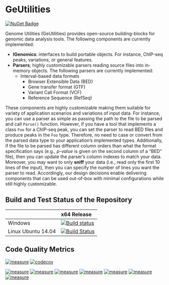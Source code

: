 # GeUtilities 

[![NuGet Badge](https://buildstats.info/nuget/Genometric.GeUtilities?vWidth=60&dWidth=60)](https://www.nuget.org/packages/Genometric.MSPC.Core)

Genome Utilities (GeUtilities) provides open-source building-blocks for genomic data analysis tools. The following components are currently implemented: 
-	**IGenomics**: interfaces to build portable objects. For instance, ChIP-seq peaks, variations, or general features. 
-	**Parsers**; highly customizable parsers reading source files into in-memory objects. The following parsers are currently implemented:
    - Interval-based data formats
        - Browser Extensible Data (BED)
        - Gene transfer format (GTF)
        - Variant Call Format (VCF)
        - Reference Sequence (RefSeq)

These components are highly customizable making them suitable for variety of application scenarios and variations of input data. For instance, you can use a parser as simple as passing the path to the file to be parsed and call `Parse()` function. However, if you have a tool that implements a class `Foo` for a ChIP-seq peak, you can set the parser to read BED files and produce peaks in the `Foo` type. Therefore, no need to case or convert from the parsed data type to your application’s implemented types. Additionally, if the file to be parsed has different column orders than what the format specification says (e.g., _p-value_ is given on the second column of a “BED” file), then you can update the parser’s column indexes to match your data. Moreover, you may want to only **sniff** your data (i.e., read only the first 10 lines of the input), then you can specify the number of lines you want the parser to read. Accordingly, our design decisions enable delivering components that can be used out-of-box with minimal configurations while still highly customizable. 

## Build and Test Status of the Repository

|                    | x64 Release |
| :----------------- | :---------- |
| Windows            | [![Build status](https://ci.appveyor.com/api/projects/status/4pyyaxw3bx87yyd9?svg=true)](https://ci.appveyor.com/project/VJalili/geutilities) |
| Linux Ubuntu 14.04 | [![Build Status](https://travis-ci.org/Genometric/GeUtilities.svg?branch=travis.yml)](https://travis-ci.org/Genometric/GeUtilities) |


## Code Quality Metrics

[![measure](https://sonarcloud.io/api/project_badges/measure?project=geutilities&metric=alert_status)](https://sonarcloud.io/dashboard/index/geutilities)     [![codecov](https://codecov.io/gh/Genometric/GeUtilities/branch/master/graph/badge.svg)](https://codecov.io/gh/Genometric/GeUtilities)

[![measure](https://sonarcloud.io/api/project_badges/measure?project=geutilities&metric=sqale_rating)](https://sonarcloud.io/dashboard/index/geutilities)     [![measure](https://sonarcloud.io/api/project_badges/measure?project=geutilities&metric=reliability_rating)](https://sonarcloud.io/dashboard/index/geutilities)     [![measure](https://sonarcloud.io/api/project_badges/measure?project=geutilities&metric=security_rating)](https://sonarcloud.io/dashboard/index/geutilities)     [![measure](https://sonarcloud.io/api/project_badges/measure?project=geutilities&metric=ncloc)](https://sonarcloud.io/dashboard/index/geutilities)     [![measure](https://sonarcloud.io/api/project_badges/measure?project=geutilities&metric=bugs)](https://sonarcloud.io/dashboard/index/geutilities)     [![measure](https://sonarcloud.io/api/project_badges/measure?project=geutilities&metric=code_smells)](https://sonarcloud.io/dashboard/index/geutilities)     [![measure](https://sonarcloud.io/api/project_badges/measure?project=geutilities&metric=vulnerabilities)](https://sonarcloud.io/dashboard/index/geutilities)
